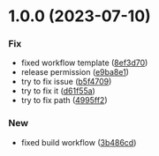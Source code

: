 # 1.0.0 (2023-07-10)


### Fix

* fixed workflow template ([8ef3d70](https://github.com/VikashChauhan51/semantic-versioning-example/commit/8ef3d704b740ef2799fb1618630c8ce582125b76))
* release permission ([e9ba8e1](https://github.com/VikashChauhan51/semantic-versioning-example/commit/e9ba8e1de31f2db9394343f26c8f492b957e8ce5))
* try to fix issue ([b5f4709](https://github.com/VikashChauhan51/semantic-versioning-example/commit/b5f4709290ae27efea4fc00959702a98185f2804))
* try to fix it ([d61f55a](https://github.com/VikashChauhan51/semantic-versioning-example/commit/d61f55ae684837a966f78d3fc4200df49b19bbaa))
* try to fix path ([4995ff2](https://github.com/VikashChauhan51/semantic-versioning-example/commit/4995ff2277607bca4c81e29858060f4ae2454677))

### New

* fixed build workflow ([3b486cd](https://github.com/VikashChauhan51/semantic-versioning-example/commit/3b486cda4ca8e4c7f2b71a48fda7437cc10851e0))

